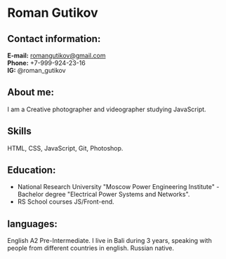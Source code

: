 # Roman Gutikov
## Contact information:
**E-mail:** romangutikov@gmail.com \
**Phone:** +7-999-924-23-16 \
**IG:** @roman_gutikov 
## **About me:**
I am a Creative photographer and videographer studying JavaScript.
## Skills
HTML, CSS, JavaScript, Git, Photoshop.
## **Education:**
* National Research University "Moscow Power Engineering Institute" - Bachelor degree "Electrical Power Systems and Networks".
* RS School courses JS/Front-end.
## **languages:**
English A2 Pre-Intermediate. I live in Bali during 3 years, speaking with people from different countries in english.
Russian native.
